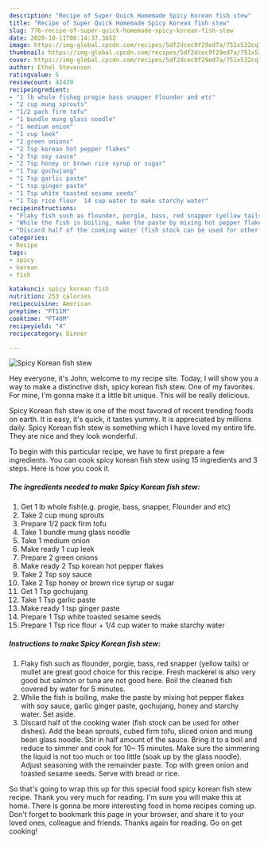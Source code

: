 ```yaml
---
description: "Recipe of Super Quick Homemade Spicy Korean fish stew"
title: "Recipe of Super Quick Homemade Spicy Korean fish stew"
slug: 776-recipe-of-super-quick-homemade-spicy-korean-fish-stew
date: 2020-10-11T06:14:37.385Z
image: https://img-global.cpcdn.com/recipes/5df2dcec9f29ed7a/751x532cq70/spicy-korean-fish-stew-recipe-main-photo.jpg
thumbnail: https://img-global.cpcdn.com/recipes/5df2dcec9f29ed7a/751x532cq70/spicy-korean-fish-stew-recipe-main-photo.jpg
cover: https://img-global.cpcdn.com/recipes/5df2dcec9f29ed7a/751x532cq70/spicy-korean-fish-stew-recipe-main-photo.jpg
author: Ethel Stevenson
ratingvalue: 5
reviewcount: 42429
recipeingredient:
- "1 lb whole fisheg progie bass snapper Flounder and etc"
- "2 cup mung sprouts"
- "1/2 pack firm tofu"
- "1 bundle mung glass noodle"
- "1 medium onion"
- "1 cup leek"
- "2 green onions"
- "2 Tsp korean hot pepper flakes"
- "2 Tsp soy sauce"
- "2 Tsp honey or brown rice syrup or sugar"
- "1 Tsp gochujang"
- "1 Tsp garlic paste"
- "1 tsp ginger paste"
- "1 Tsp white toasted sesame seeds"
- "1 Tsp rice flour  14 cup water to make starchy water"
recipeinstructions:
- "Flaky fish such as flounder, porgie, bass, red snapper (yellow tails) or mullet are great good choice for this recipe. Fresh mackerel is also very good but salmon or tuna are not good here. Boil the cleaned fish covered by water for 5 minutes."
- "While the fish is boiling, make the paste by mixing hot pepper flakes with soy sauce, garlic ginger paste, gochujang, honey and starchy water. Set aside."
- "Discard half of the cooking water (fish stock can be used for other dishes). Add the bean sprouts, cubed firm tofu, sliced onion and mung bean glass noodle. Stir in half amount of the sauce. Bring it to a boil and reduce to simmer and cook for 10~ 15 minutes. Make sure the simmering the liquid is not too much or too little (soak up by the glass noodle). Adjust seasoning with the remainder paste. Top with green onion and toasted sesame seeds. Serve with bread or rice."
categories:
- Recipe
tags:
- spicy
- korean
- fish

katakunci: spicy korean fish 
nutrition: 253 calories
recipecuisine: American
preptime: "PT11M"
cooktime: "PT40M"
recipeyield: "4"
recipecategory: Dinner

---
```



![Spicy Korean fish stew](https://img-global.cpcdn.com/recipes/5df2dcec9f29ed7a/751x532cq70/spicy-korean-fish-stew-recipe-main-photo.jpg)

Hey everyone, it's John, welcome to my recipe site. Today, I will show you a way to make a distinctive dish, spicy korean fish stew. One of my favorites. For mine, I'm gonna make it a little bit unique. This will be really delicious.



Spicy Korean fish stew is one of the most favored of recent trending foods on earth. It is easy, it's quick, it tastes yummy. It is appreciated by millions daily. Spicy Korean fish stew is something which I have loved my entire life. They are nice and they look wonderful.


To begin with this particular recipe, we have to first prepare a few ingredients. You can cook spicy korean fish stew using 15 ingredients and 3 steps. Here is how you cook it.

<!--inarticleads1-->

##### The ingredients needed to make Spicy Korean fish stew:

1. Get 1 lb whole fish(e.g. progie, bass, snapper, Flounder and etc)
1. Take 2 cup mung sprouts
1. Prepare 1/2 pack firm tofu
1. Take 1 bundle mung glass noodle
1. Take 1 medium onion
1. Make ready 1 cup leek
1. Prepare 2 green onions
1. Make ready 2 Tsp korean hot pepper flakes
1. Take 2 Tsp soy sauce
1. Take 2 Tsp honey or brown rice syrup or sugar
1. Get 1 Tsp gochujang
1. Take 1 Tsp garlic paste
1. Make ready 1 tsp ginger paste
1. Prepare 1 Tsp white toasted sesame seeds
1. Prepare 1 Tsp rice flour + 1/4 cup water to make starchy water




<!--inarticleads2-->

##### Instructions to make Spicy Korean fish stew:

1. Flaky fish such as flounder, porgie, bass, red snapper (yellow tails) or mullet are great good choice for this recipe. Fresh mackerel is also very good but salmon or tuna are not good here. Boil the cleaned fish covered by water for 5 minutes.
1. While the fish is boiling, make the paste by mixing hot pepper flakes with soy sauce, garlic ginger paste, gochujang, honey and starchy water. Set aside.
1. Discard half of the cooking water (fish stock can be used for other dishes). Add the bean sprouts, cubed firm tofu, sliced onion and mung bean glass noodle. Stir in half amount of the sauce. Bring it to a boil and reduce to simmer and cook for 10~ 15 minutes. Make sure the simmering the liquid is not too much or too little (soak up by the glass noodle). Adjust seasoning with the remainder paste. Top with green onion and toasted sesame seeds. Serve with bread or rice.




So that's going to wrap this up for this special food spicy korean fish stew recipe. Thank you very much for reading. I'm sure you will make this at home. There is gonna be more interesting food in home recipes coming up. Don't forget to bookmark this page in your browser, and share it to your loved ones, colleague and friends. Thanks again for reading. Go on get cooking!
